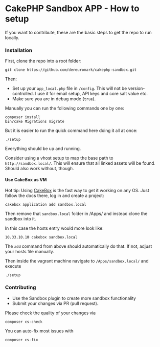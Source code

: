 # CakePHP Sandbox APP - How to setup

If you want to contribute, these are the basic steps to get the repo to run locally.

### Installation

First, clone the repo into a root folder:

	git clone https://github.com/dereuromark/cakephp-sandbox.git

Then:

* Set up your `app_local.php` file in `/config`.
This will not be version-controlled. I use it for email setup, API keys and core salt value etc.
* Make sure you are in debug mode (`true`).

Manually you can run the following commands one by one:

```
composer install
bin/cake Migrations migrate
```

But it is easier to run the quick command here doing it all at once:
``` 
./setup
```
Everything should be up and running.

Consider using a vhost setup to map the base path to `http://sandbox.local/`.
This will ensure that all linked assets will be found. Should also work without, though.

#### Use CakeBox as VM
Hot tip: Using [CakeBox](https://github.com/alt3/cakebox) is the fast way to get it working on any OS.
Just follow the docs there, log in and create a project:
```
cakebox application add sandbox.local
```
Then remove that `sandbox.local` folder in /Apps/ and instead clone the sandbox into it.

In this case the hosts entry would more look like:
```
10.33.10.10 cakebox sandbox.local
```
The `add` command from above should automatically do that. If not, adjust your hosts file manually.

Then inside the vagrant machine navigate to `/Apps/sandbox.local/` and execute
```
./setup
```

### Contributing

* Use the Sandbox plugin to create more sandbox functionality
* Submit your changes via PR (pull request).

Please check the quality of your changes via
```
composer cs-check
```
You can auto-fix most issues with
```
composer cs-fix
```
